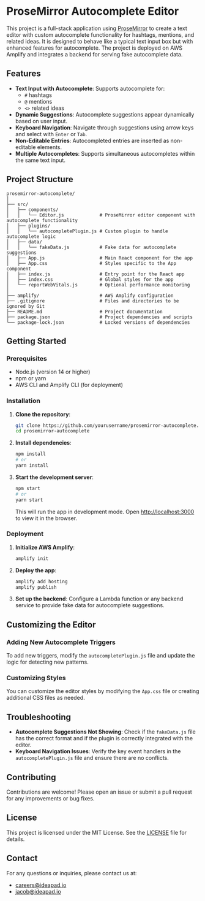 # ProseMirror Autocomplete Editor

This project is a full-stack application using [ProseMirror](https://prosemirror.net/) to create a text editor with custom autocomplete functionality for hashtags, mentions, and related ideas. It is designed to behave like a typical text input box but with enhanced features for autocomplete. The project is deployed on AWS Amplify and integrates a backend for serving fake autocomplete data.

## Features

- **Text Input with Autocomplete**: Supports autocomplete for:
  - `#` hashtags
  - `@` mentions
  - `<>` related ideas
- **Dynamic Suggestions**: Autocomplete suggestions appear dynamically based on user input.
- **Keyboard Navigation**: Navigate through suggestions using arrow keys and select with `Enter` or `Tab`.
- **Non-Editable Entries**: Autocompleted entries are inserted as non-editable elements.
- **Multiple Autocompletes**: Supports simultaneous autocompletes within the same text input.

## Project Structure

```
prosemirror-autocomplete/
│
├── src/
│   ├── components/
│   │   └── Editor.js             # ProseMirror editor component with autocomplete functionality
│   ├── plugins/
│   │   └── autocompletePlugin.js # Custom plugin to handle autocomplete logic
│   ├── data/
│   │   └── fakeData.js           # Fake data for autocomplete suggestions
│   ├── App.js                    # Main React component for the app
│   ├── App.css                   # Styles specific to the App component
│   ├── index.js                  # Entry point for the React app
│   ├── index.css                 # Global styles for the app
│   └── reportWebVitals.js        # Optional performance monitoring
│
├── amplify/                      # AWS Amplify configuration
├── .gitignore                    # Files and directories to be ignored by Git
├── README.md                     # Project documentation
├── package.json                  # Project dependencies and scripts
└── package-lock.json             # Locked versions of dependencies
```

## Getting Started

### Prerequisites

- Node.js (version 14 or higher)
- npm or yarn
- AWS CLI and Amplify CLI (for deployment)

### Installation

1. **Clone the repository**:
   ```bash
   git clone https://github.com/yourusername/prosemirror-autocomplete.git
   cd prosemirror-autocomplete
   ```

2. **Install dependencies**:
   ```bash
   npm install
   # or
   yarn install
   ```

3. **Start the development server**:
   ```bash
   npm start
   # or
   yarn start
   ```
   This will run the app in development mode. Open [http://localhost:3000](http://localhost:3000) to view it in the browser.

### Deployment

1. **Initialize AWS Amplify**:
   ```bash
   amplify init
   ```

2. **Deploy the app**:
   ```bash
   amplify add hosting
   amplify publish
   ```

3. **Set up the backend**:
   Configure a Lambda function or any backend service to provide fake data for autocomplete suggestions.

## Customizing the Editor

### Adding New Autocomplete Triggers

To add new triggers, modify the `autocompletePlugin.js` file and update the logic for detecting new patterns.

### Customizing Styles

You can customize the editor styles by modifying the `App.css` file or creating additional CSS files as needed.

## Troubleshooting

- **Autocomplete Suggestions Not Showing**: Check if the `fakeData.js` file has the correct format and if the plugin is correctly integrated with the editor.
- **Keyboard Navigation Issues**: Verify the key event handlers in the `autocompletePlugin.js` file and ensure there are no conflicts.

## Contributing

Contributions are welcome! Please open an issue or submit a pull request for any improvements or bug fixes.

## License

This project is licensed under the MIT License. See the [LICENSE](LICENSE) file for details.

## Contact

For any questions or inquiries, please contact us at:
- careers@ideapad.io
- jacob@ideapad.io
